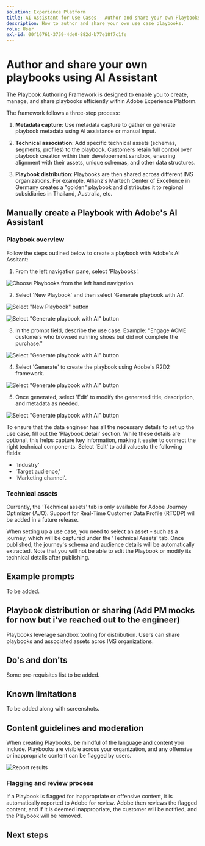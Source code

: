 ```yaml
---
solution: Experience Platform
title: AI Assistant for Use Cases - Author and share your own Playbooks.
description: How to author and share your own use case playbooks.
role: User
exl-id: 00f16761-3759-4de0-882d-b77e18f7c1fe
---
```


# Author and share your own playbooks using AI Assistant

The Playbook Authoring Framework is designed to enable you to create, manage, and share playbooks efficiently within Adobe Experience Platform. 

The framework follows a three-step process:

1. **Metadata capture**: Use metadata capture to gather or generate playbook metadata using AI assistance or manual input.

2. **Technical association**: Add specific technical assets (schemas, segments, profiles) to the playbook. Customers retain full control over playbook creation within their developement sandbox, ensuring alignment with their assets, unique schemas, and other data structures.

3. **Playbook distribution**: Playbooks are then shared across different IMS organizations. For example, Allianz's Martech Center of Excellence in Germany creates a "golden" playbook and distributes it to regional subsidiaries in Thailand, Australia, etc.

## Manually create a Playbook with Adobe's AI Assistant

### Playbook overview

Follow the steps outlined below to create a playbook with Adobe's AI Assitant:

1. From the left navigation pane, select 'Playbooks'. 

![Choose Playbooks from the left hand navigation]()

2. Select 'New Playbook' and then select 'Generate playbook with AI'.

![Select "New Playbook" button]()

![Select "Generate playbook with AI" button]()

3. In the prompt field, describe the use case. Example: "Engage ACME customers who browsed running shoes but did not complete the purchase."

![Select "Generate playbook with AI" button]()

4. Select 'Generate' to create the playbook using Adobe's R2D2 framework.

![Select "Generate playbook with AI" button]()

5. Once generated, select 'Edit' to modify the generated title, description, and metadata as needed.

![Select "Generate playbook with AI" button]()

To ensure that the data engineer has all the necessary details to set up the use case, fill out the 'Playbook detail' section. While these details are optional, this helps capture key information, making it easier to connect the right technical components. Select 'Edit' to add valuesto the following fields:

* 'Industry'
* 'Target audience,'
* 'Marketing channel'. 

### Technical assets

Currently, the 'Technical assets' tab is only available for Adobe Journey Optimizer (AJO). Support for Real-Time Customer Data Profile (RTCDP) will be added in a future release.

When setting up a use case, you need to select an asset - such as a journey, which will be captured under the 'Technical Assets' tab. Once published, the journey's schema and audience details will be automatically extracted. Note that you will not be able to edit the Playbook or modify its technical details after publishing.

## Example prompts 

To be added.

## Playbook distribution or sharing (Add PM mocks for now but i've reached out to the engineer)

Playbooks leverage sandbox tooling for distribution. Users can share playbooks and associated assets acros IMS organizations.

## Do's and don'ts

Some pre-requisites list to be added.

## Known limitations

To be added along with screenshots. 

## Content guidelines and moderation

When creating Playbooks, be mindful of the language and content you include. Playbooks are visible across your organization, and any offensive or inappropriate content can be flagged by users.

![Report results]()

### Flagging and review process

If a Playbook is flagged for inappropriate or offensive content, it is automatically reported to Adobe for review. Adobe then reviews the flagged content, and if it is deemed inappropriate, the customer will be notified, and the Playbook will be removed.

## Next steps
